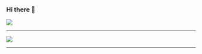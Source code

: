 ### Hi there 👋

<div>
  <img src="https://github-readme-stats.vercel.app/api?username=EusebioAjas&count_private=true&show_icons=true">
</div>
<hr>
<div>
  <img src="https://github-readme-stats.vercel.app/api/top-langs/?username=EusebioAjas&layout=compact">
</div>
<hr>
<!--
**EusebioAjas/EusebioAjas** is a ✨ _special_ ✨ repository because its `README.md` (this file) appears on your GitHub profile.

Here are some ideas to get you started:

- 🔭 I’m currently working on ...
- 🌱 I’m currently learning ...
- 👯 I’m looking to collaborate on ...
- 🤔 I’m looking for help with ...
- 💬 Ask me about ...
- 📫 How to reach me: ...
- 😄 Pronouns: ...
- ⚡ Fun fact: ...
-->
